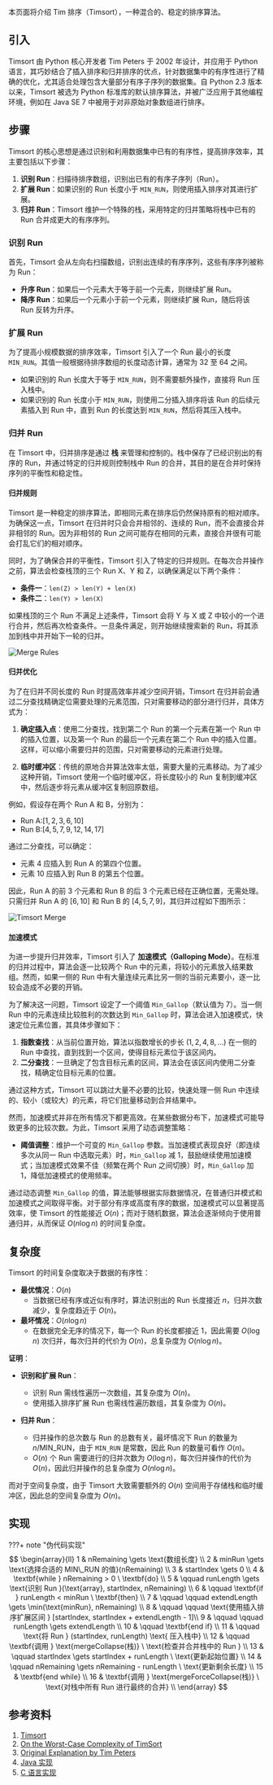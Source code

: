 本页面将介绍 Tim 排序（Timsort），一种混合的、稳定的排序算法。

## 引入

Timsort 由 Python 核心开发者 Tim Peters 于 2002 年设计，并应用于 Python 语言，其巧妙结合了插入排序和归并排序的优点，针对数据集中的有序性进行了精确的优化，尤其适合处理包含大量部分有序子序列的数据集。自 Python 2.3 版本以来，Timsort 被选为 Python 标准库的默认排序算法，并被广泛应用于其他编程环境，例如在 Java SE 7 中被用于对非原始对象数组进行排序。

## 步骤

Timsort 的核心思想是通过识别和利用数据集中已有的有序性，提高排序效率，其主要包括以下步骤：

1.  **识别 Run**：扫描待排序数组，识别出已有的有序子序列（Run）。
2.  **扩展 Run**：如果识别的 Run 长度小于 `MIN_RUN`，则使用插入排序对其进行扩展。
3.  **归并 Run**：Timsort 维护一个特殊的栈，采用特定的归并策略将栈中已有的 Run 合并成更大的有序序列。

### 识别 Run

首先，Timsort 会从左向右扫描数组，识别出连续的有序序列，这些有序序列被称为 Run：

-   **升序 Run**：如果后一个元素大于等于前一个元素，则继续扩展 Run。
-   **降序 Run**：如果后一个元素小于前一个元素，则继续扩展 Run，随后将该 Run 反转为升序。

### 扩展 Run

为了提高小规模数据的排序效率，Timsort 引入了一个 Run 最小的长度 `MIN_RUN`。其值一般根据待排序数组的长度动态计算，通常为 $32$ 至 $64$ 之间。

-   如果识别的 Run 长度大于等于 `MIN_RUN`，则不需要额外操作，直接将 Run 压入栈中。
-   如果识别的 Run 长度小于 `MIN_RUN`，则使用二分插入排序将该 Run 的后续元素插入到 Run 中，直到 Run 的长度达到 `MIN_RUN`，然后将其压入栈中。

### 归并 Run

在 Timsort 中，归并排序是通过 **栈** 来管理和控制的。栈中保存了已经识别出的有序的 Run，并通过特定的归并规则控制栈中 Run 的合并，其目的是在合并时保持序列的平衡性和稳定性。

#### 归并规则

Timsort 是一种稳定的排序算法，即相同元素在排序后仍然保持原有的相对顺序。为确保这一点，Timsort 在归并时只会合并相邻的、连续的 Run，而不会直接合并非相邻的 Run。因为非相邻的 Run 之间可能存在相同的元素，直接合并很有可能会打乱它们的相对顺序。

同时，为了确保合并的平衡性，Timsort 引入了特定的归并规则。在每次合并操作之前，算法会检查栈顶的三个 Run X、Y 和 Z，以确保满足以下两个条件：

-   **条件一**：`len(Z) > len(Y) + len(X)`
-   **条件二**：`len(Y) > len(X)`

如果栈顶的三个 Run 不满足上述条件，Timsort 会将 Y 与 X 或 Z 中较小的一个进行合并，然后再次检查条件。一旦条件满足，则开始继续搜索新的 Run，将其添加到栈中并开始下一轮的归并。

![Merge Rules](./images/tim-sort-1.png)

#### 归并优化

为了在归并不同长度的 Run 时提高效率并减少空间开销，Timsort 在归并前会通过二分查找精确定位需要处理的元素范围，只对需要移动的部分进行归并，具体方式为：

1.  **确定插入点**：使用二分查找，找到第二个 Run 的第一个元素在第一个 Run 中的插入位置，以及第一个 Run 的最后一个元素在第二个 Run 中的插入位置。这样，可以缩小需要归并的范围，只对需要移动的元素进行处理。

2.  **临时缓冲区**：传统的原地合并算法效率太低，需要大量的元素移动。为了减少这种开销，Timsort 使用一个临时缓冲区，将长度较小的 Run 复制到缓冲区中，然后逐步将元素从缓冲区复制回原数组。

例如，假设存在两个 Run A 和 B，分别为：

-   Run A:$[1, 2, 3, 6, 10]$
-   Run B:$[4, 5, 7, 9, 12, 14, 17]$

通过二分查找，可以确定：

-   元素 $4$ 应插入到 Run A 的第四个位置。
-   元素 $10$ 应插入到 Run B 的第五个位置。

因此，Run A 的前 $3$ 个元素和 Run B 的后 $3$ 个元素已经在正确位置，无需处理。只需归并 Run A 的 $[6, 10]$ 和 Run B 的 $[4, 5, 7, 9]$，其归并过程如下图所示：

![Timsort Merge](./images/tim-sort-2.apng)

#### 加速模式

为进一步提升归并效率，Timsort 引入了 **加速模式（Galloping Mode）**。在标准的归并过程中，算法会逐一比较两个 Run 中的元素，将较小的元素放入结果数组。然而，如果一侧的 Run 中有大量连续元素比另一侧的当前元素要小，逐一比较会造成不必要的开销。

为了解决这一问题，Timsort 设定了一个阈值 `Min_Gallop`（默认值为 $7$）。当一侧 Run 中的元素连续比较胜利的次数达到 `Min_Gallop` 时，算法会进入加速模式，快速定位元素位置，其具体步骤如下：

1.  **指数查找**：从当前位置开始，算法以指数增长的步长 $(1, 2, 4, 8, \dots)$ 在一侧的 Run 中查找，直到找到一个区间，使得目标元素位于该区间内。
2.  **二分查找**：一旦确定了包含目标元素的区间，算法会在该区间内使用二分查找，精确定位目标元素的位置。

通过这种方式，Timsort 可以跳过大量不必要的比较，快速处理一侧 Run 中连续的、较小（或较大）的元素，将它们批量移动到合并结果中。

然而，加速模式并非在所有情况下都更高效。在某些数据分布下，加速模式可能导致更多的比较次数。为此，Timsort 采用了动态调整策略：

-   **阈值调整**：维护一个可变的 `Min_Gallop` 参数。当加速模式表现良好（即连续多次从同一 Run 中选取元素）时，`Min_Gallop` 减 $1$，鼓励继续使用加速模式；当加速模式效果不佳（频繁在两个 Run 之间切换）时，`Min_Gallop` 加 $1$，降低加速模式的使用频率。

通过动态调整 `Min_Gallop` 的值，算法能够根据实际数据情况，在普通归并模式和加速模式之间取得平衡。对于部分有序或高度有序的数据，加速模式可以显著提高效率，使 Timsort 的性能接近 $O(n)$；而对于随机数据，算法会逐渐倾向于使用普通归并，从而保证 $O(n \log n)$ 的时间复杂度。

## 复杂度

Timsort 的时间复杂度取决于数据的有序性：

-   **最优情况**：$O(n)$
    -   当数据已经有序或近似有序时，算法识别出的 Run 长度接近 $n$，归并次数减少，复杂度趋近于 $O(n)$。
-   **最坏情况**：$O(n \log n)$
    -   在数据完全无序的情况下，每一个 Run 的长度都接近 $1$，因此需要 $O(\log n)$ 次归并，每次归并的代价为 $O(n)$，总复杂度为 $O(n \log n)$。

**证明**：

-   **识别和扩展 Run**：
    -   识别 Run 需线性遍历一次数组，其复杂度为 $O(n)$。
    -   使用插入排序扩展 Run 也需线性遍历数组，其复杂度为 $O(n)$。

-   **归并 Run**：
    -   归并操作的总次数与 Run 的总数有关，最坏情况下 Run 的数量为 $n / \text{MIN\_RUN}$，由于 `MIN_RUN` 是常数，因此 Run 的数量可看作 $O(n)$。
    -   $O(n)$ 个 Run 需要进行的归并次数为 $O(\log n)$，每次归并操作的代价为 $O(n)$，因此归并操作的总复杂度为 $O(n \log n)$。

而对于空间复杂度，由于 Timsort 大致需要额外的 $O(n)$ 空间用于存储栈和临时缓冲区，因此总的空间复杂度为 $O(n)$。

## 实现

???+ note "伪代码实现"
    $$
    \begin{array}{ll}
    1 & nRemaining \gets \text{数组长度} \\
    2 & minRun \gets \text{选择合适的 MIN\_RUN 的值}(nRemaining) \\
    3 & startIndex \gets 0 \\
    4 & \textbf{while } nRemaining > 0 \ \textbf{do} \\
    5 & \qquad runLength \gets \text{识别 Run }(\text{array}, startIndex, nRemaining) \\
    6 & \qquad \textbf{if } runLength < minRun \ \textbf{then} \\
    7 & \qquad \qquad extendLength \gets \min(\text{minRun}, nRemaining) \\
    8 & \qquad \qquad \text{使用插入排序扩展区间 } [startIndex, startIndex + extendLength - 1]\\
    9 & \qquad \qquad runLength \gets extendLength \\
    10 & \qquad \textbf{end if} \\
    11 & \qquad \text{将 Run  } (startIndex, runLength) \text{ 压入栈中} \\
    12 & \qquad \textbf{调用 } \text{mergeCollapse(栈)} \ \text{检查并合并栈中的 Run } \\
    13 & \qquad startIndex \gets startIndex + runLength \ \text{更新起始位置} \\
    14 & \qquad nRemaining \gets nRemaining - runLength \ \text{更新剩余长度} \\
    15 & \textbf{end while} \\
    16 & \textbf{调用 } \text{mergeForceCollapse(栈)} \ \text{对栈中所有 Run 进行最终的合并} \\
    \end{array}
    $$

## 参考资料

1.  [Timsort](https://en.wikipedia.org/wiki/Timsort)
2.  [On the Worst-Case Complexity of TimSort](https://drops.dagstuhl.de/opus/volltexte/2018/9467/pdf/LIPIcs-ESA-2018-4.pdf)
3.  [Original Explanation by Tim Peters](https://github.com/python/cpython/blob/main/Objects/listsort.txt)
4.  [Java 实现](https://cs.android.com/android/platform/superproject/main/+/main:libcore/ojluni/src/main/java/java/util/TimSort.java)
5.  [C 语言实现](https://github.com/python/cpython/blob/main/Objects/listobject.c)
